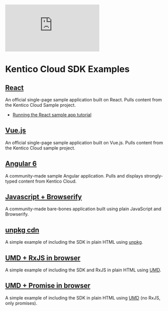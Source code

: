 [![Analytics](https://ga-beacon.appspot.com/UA-69014260-4/Enngage/kentico-cloud-js/blob/master/examples/readme.md)](https://github.com/igrigorik/ga-beacon)

# Kentico Cloud SDK Examples

## [React](https://github.com/Kentico/cloud-sample-app-react)

An official single-page sample application built on React. Pulls content from the Kentico Cloud Sample project.

* [Running the React sample app tutorial](https://developer.kenticocloud.com/v1/docs/running-react-sample-app)

## [Vue.js](https://github.com/Kentico/cloud-sample-app-vue)

An official single-page sample application built on Vue.js. Pulls content from the Kentico Cloud sample project.

## [Angular 6](https://github.com/Enngage/KenticoCloudSampleAngularApp)

A community-made sample Angular application. Pulls and displays strongly-typed content from Kentico Cloud.

## [Javascript + Browserify](https://github.com/Enngage/KenticoCloudSampleJavascriptApp)

A community-made bare-bones application built using plain JavaScript and Browserify.

## [unpkg cdn](https://github.com/Enngage/kentico-cloud-js/blob/master/packages/delivery/demo/unpkg/index.html)

A simple example of including the SDK in plain HTML using [unpkg](https://unpkg.com/#/).

## [UMD + RxJS in browser](https://github.com/Enngage/kentico-cloud-js/blob/master/packages/delivery/demo/umd-rxjs/index.html)

A simple example of including the SDK and RxJS in plain HTML using [UMD](https://github.com/umdjs/umd). 

## [UMD + Promise in browser](https://github.com/Enngage/kentico-cloud-js/blob/master/packages/delivery/demo/umd-promise/index.html)

A simple example of including the SDK in plain HTML using [UMD](https://github.com/umdjs/umd) (no RxJS, only promises). 
